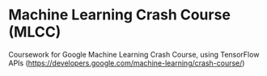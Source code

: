 # Machine Learning Crash Course (MLCC)
Coursework for Google Machine Learning Crash Course, using TensorFlow APIs
(https://developers.google.com/machine-learning/crash-course/)
